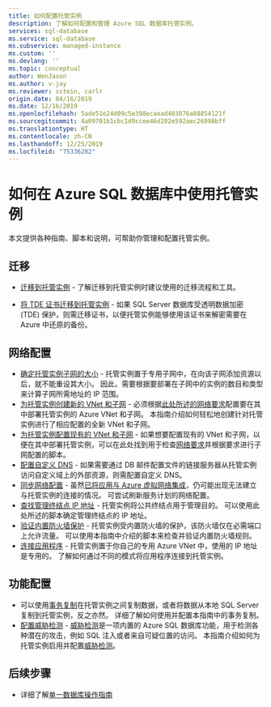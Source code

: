 ```yaml
---
title: 如何配置托管实例
description: 了解如何配置和管理 Azure SQL 数据库托管实例。
services: sql-database
ms.service: sql-database
ms.subservice: managed-instance
ms.custom: ''
ms.devlang: ''
ms.topic: conceptual
author: WenJason
ms.author: v-jay
ms.reviewer: sstein, carlr
origin.date: 04/16/2019
ms.date: 12/16/2019
ms.openlocfilehash: 5ade51e24d09c5e398ecaead403076a88854121f
ms.sourcegitcommit: 4a09701b1cbc1d9ccee46d282e592aec26998bff
ms.translationtype: HT
ms.contentlocale: zh-CN
ms.lasthandoff: 12/25/2019
ms.locfileid: "75336282"
---
```

# <a name="how-to-use-a-managed-instance-in-azure-sql-database"></a>如何在 Azure SQL 数据库中使用托管实例

本文提供各种指南、脚本和说明，可帮助你管理和配置托管实例。

## <a name="migration"></a>迁移

- [迁移到托管实例](sql-database-managed-instance-migrate.md) - 了解迁移到托管实例时建议使用的迁移流程和工具。

- [将 TDE 证书迁移到托管实例](sql-database-managed-instance-migrate-tde-certificate.md) - 如果 SQL Server 数据库受透明数据加密 (TDE) 保护，则需迁移证书，以便托管实例能够使用该证书来解密需要在 Azure 中还原的备份。

## <a name="network-configuration"></a>网络配置

- [确定托管实例子网的大小](sql-database-managed-instance-determine-size-vnet-subnet.md) - 托管实例置于专用子网中，在向该子网添加资源以后，就不能重设其大小。 因此，需要根据要部署在子网中的实例的数目和类型来计算子网所需地址的 IP 范围。
- [为托管实例创建新的 VNet 和子网](sql-database-managed-instance-create-vnet-subnet.md) - 必须根据[此处所述的网络要求](sql-database-managed-instance-connectivity-architecture.md#network-requirements)配置要在其中部署托管实例的 Azure VNet 和子网。 本指南介绍如何轻松地创建针对托管实例进行了相应配置的全新 VNet 和子网。
- [为托管实例配置现有的 VNet 和子网](sql-database-managed-instance-configure-vnet-subnet.md) - 如果想要配置现有的 VNet 和子网，以便在其中部署托管实例，可以在此处找到用于检查[网络要求](sql-database-managed-instance-connectivity-architecture.md#network-requirements)并根据要求进行子网配置的脚本。
- [配置自定义 DNS](sql-database-managed-instance-custom-dns.md) - 如果需要通过 DB 邮件配置文件的链接服务器从托管实例访问自定义域上的外部资源，则需配置自定义 DNS。
- [同步网络配置](sql-database-managed-instance-sync-network-configuration.md) - 虽然[已将应用与 Azure 虚拟网络集成](../app-service/web-sites-integrate-with-vnet.md)，仍可能出现无法建立与托管实例的连接的情况。 可尝试刷新服务计划的网络配置。
- [查找管理终结点 IP 地址](sql-database-managed-instance-find-management-endpoint-ip-address.md) - 托管实例将公共终结点用于管理目的。 可以使用此处所述的脚本确定管理终结点的 IP 地址。
- [验证内置防火墙保护](sql-database-managed-instance-management-endpoint-verify-built-in-firewall.md) - 托管实例受内置防火墙的保护，该防火墙仅在必需端口上允许流量。 可以使用本指南中介绍的脚本来检查并验证内置防火墙规则。
- [连接应用程序](sql-database-managed-instance-connect-app.md) - 托管实例置于你自己的专用 Azure VNet 中，使用的 IP 地址是专用的。 了解如何通过不同的模式将应用程序连接到托管实例。

## <a name="feature-configuration"></a>功能配置

- 可以使用[事务复制](replication-with-sql-database-managed-instance.md)在托管实例之间复制数据，或者将数据从本地 SQL Server 复制到托管实例，反之亦然。 详细了解如何使用并配置本指南中的事务复制。
- [配置威胁检测](sql-database-managed-instance-threat-detection.md) - [威胁检测](sql-database-threat-detection-overview.md)是一项内置的 Azure SQL 数据库功能，用于检测各种潜在的攻击，例如 SQL 注入或者来自可疑位置的访问。 本指南介绍如何为托管实例启用并配置[威胁检测](sql-database-threat-detection-overview.md)。

## <a name="next-steps"></a>后续步骤

- 详细了解[单一数据库操作指南](sql-database-howto-single-database.md)